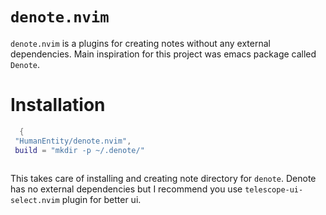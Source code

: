 # `denote.nvim`

`denote.nvim` is a plugins for creating notes without any external dependencies. Main inspiration for this project was emacs package called `Denote`.


# Installation

```lua
  {
 "HumanEntity/denote.nvim",
 build = "mkdir -p ~/.denote/"
 
```

This takes care of installing and creating note directory for `denote`. Denote has no external dependencies but I recommend you use `telescope-ui-select.nvim` plugin for better ui.
